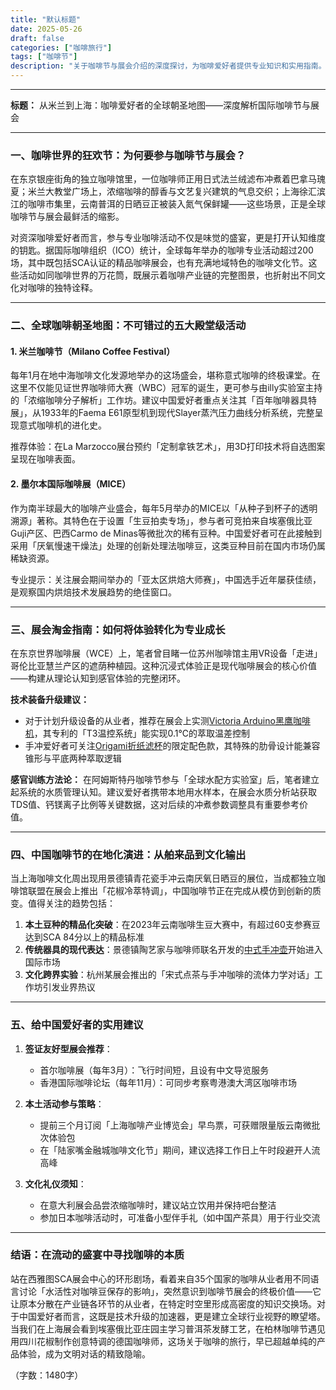 ```yaml
---
title: "默认标题"
date: 2025-05-26
draft: false
categories: ["咖啡旅行"]
tags: ["咖啡节"]
description: "关于咖啡节与展会介绍的深度探讨，为咖啡爱好者提供专业知识和实用指南。"
---
```


---
**标题：** 从米兰到上海：咖啡爱好者的全球朝圣地图——深度解析国际咖啡节与展会

---

### 一、咖啡世界的狂欢节：为何要参与咖啡节与展会？

在东京银座街角的独立咖啡馆里，一位咖啡师正用日式法兰绒滤布冲煮着巴拿马瑰夏；米兰大教堂广场上，浓缩咖啡的醇香与文艺复兴建筑的气息交织；上海徐汇滨江的咖啡市集里，云南普洱的日晒豆正被装入氮气保鲜罐——这些场景，正是全球咖啡节与展会最鲜活的缩影。

对资深咖啡爱好者而言，参与专业咖啡活动不仅是味觉的盛宴，更是打开认知维度的钥匙。据国际咖啡组织（ICO）统计，全球每年举办的咖啡专业活动超过200场，其中既包括SCA认证的精品咖啡展会，也有充满地域特色的咖啡文化节。这些活动如同咖啡世界的万花筒，既展示着咖啡产业链的完整图景，也折射出不同文化对咖啡的独特诠释。

---

### 二、全球咖啡朝圣地图：不可错过的五大殿堂级活动

#### 1. 米兰咖啡节（Milano Coffee Festival）
每年1月在地中海咖啡文化发源地举办的这场盛会，堪称意式咖啡的终极课堂。在这里不仅能见证世界咖啡师大赛（WBC）冠军的诞生，更可参与由illy实验室主持的「浓缩咖啡分子解析」工作坊。建议中国爱好者重点关注其「百年咖啡器具特展」，从1933年的Faema E61原型机到现代Slayer蒸汽压力曲线分析系统，完整呈现意式咖啡机的进化史。

推荐体验：在La Marzocco展台预约「定制拿铁艺术」，用3D打印技术将自选图案呈现在咖啡表面。

#### 2. 墨尔本国际咖啡展（MICE）
作为南半球最大的咖啡产业盛会，每年5月举办的MICE以「从种子到杯子的透明溯源」著称。其特色在于设置「生豆拍卖专场」，参与者可竞拍来自埃塞俄比亚Guji产区、巴西Carmo de Minas等微批次的稀有豆种。中国爱好者可在此接触到采用「厌氧慢速干燥法」处理的创新处理法咖啡豆，这类豆种目前在国内市场仍属稀缺资源。

专业提示：关注展会期间举办的「亚太区烘焙大师赛」，中国选手近年屡获佳绩，是观察国内烘焙技术发展趋势的绝佳窗口。

---

### 三、展会淘金指南：如何将体验转化为专业成长

在东京世界咖啡展（WCE）上，笔者曾目睹一位苏州咖啡馆主用VR设备「走进」哥伦比亚慧兰产区的遮荫种植园。这种沉浸式体验正是现代咖啡展会的核心价值——构建从理论认知到感官体验的完整闭环。

**技术装备升级建议：**
- 对于计划升级设备的从业者，推荐在展会上实测[Victoria Arduino黑鹰咖啡机](https://www.amazon.com/s?k=Victoria%20Arduino%E9%BB%91%E9%B9%B0%E5%92%96%E5%95%A1%E6%9C%BA&tag=coffeeprism-20)，其专利的「T3温控系统」能实现0.1℃的萃取温差控制
- 手冲爱好者可关注[Origami折纸滤杯](https://www.amazon.com/s?k=Origami%E6%8A%98%E7%BA%B8%E6%BB%A4%E6%9D%AF&tag=coffeeprism-20)的限定配色款，其特殊的肋骨设计能兼容锥形与平底两种萃取逻辑

**感官训练方法论：**
在阿姆斯特丹咖啡节参与「全球水配方实验室」后，笔者建立起系统的水质管理认知。建议爱好者携带本地用水样本，在展会水质分析站获取TDS值、钙镁离子比例等关键数据，这对后续的冲煮参数调整具有重要参考价值。

---

### 四、中国咖啡节的在地化演进：从舶来品到文化输出

当上海咖啡文化周出现用景德镇青花瓷手冲云南厌氧日晒豆的展位，当成都独立咖啡馆联盟在展会上推出「花椒冷萃特调」，中国咖啡节正在完成从模仿到创新的质变。值得关注的趋势包括：

1. **本土豆种的精品化突破**：在2023年云南咖啡生豆大赛中，有超过60支参赛豆达到SCA 84分以上的精品标准
2. **传统器具的现代表达**：景德镇陶艺家与咖啡师联名开发的[中式手冲壶](https://www.amazon.com/s?k=%E4%B8%AD%E5%BC%8F%E6%89%8B%E5%86%B2%E5%A3%B6&tag=coffeeprism-20)开始进入国际市场
3. **文化跨界实验**：杭州某展会推出的「宋式点茶与手冲咖啡的流体力学对话」工作坊引发业界热议

---

### 五、给中国爱好者的实用建议

1. **签证友好型展会推荐**：
   - 首尔咖啡展（每年3月）：飞行时间短，且设有中文导览服务
   - 香港国际咖啡论坛（每年11月）：可同步考察粤港澳大湾区咖啡市场

2. **本土活动参与策略**：
   - 提前三个月订阅「上海咖啡产业博览会」早鸟票，可获赠限量版云南微批次体验包
   - 在「陆家嘴金融城咖啡文化节」期间，建议选择工作日上午时段避开人流高峰

3. **文化礼仪须知**：
   - 在意大利展会品尝浓缩咖啡时，建议站立饮用并保持吧台整洁
   - 参加日本咖啡活动时，可准备小型伴手礼（如中国产茶具）用于行业交流

---

### 结语：在流动的盛宴中寻找咖啡的本质

站在西雅图SCA展会中心的环形剧场，看着来自35个国家的咖啡从业者用不同语言讨论「水活性对咖啡豆保存的影响」，突然意识到咖啡节展会的终极价值——它让原本分散在产业链各环节的从业者，在特定时空里形成高密度的知识交换场。对于中国爱好者而言，这既是技术升级的加速器，更是建立全球行业视野的瞭望塔。当我们在上海展会看到埃塞俄比亚庄园主学习普洱茶发酵工艺，在柏林咖啡节遇见用四川花椒制作创意特调的德国咖啡师，这场关于咖啡的旅行，早已超越单纯的产品体验，成为文明对话的精致隐喻。

（字数：1480字）